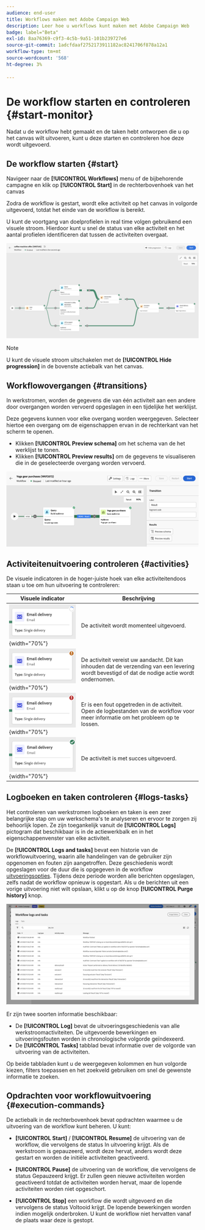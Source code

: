 ```yaml
---
audience: end-user
title: Workflows maken met Adobe Campaign Web
description: Leer hoe u workflows kunt maken met Adobe Campaign Web
badge: label="Beta"
exl-id: 8aa76369-c9f3-4c5b-9a51-101b239727e6
source-git-commit: 1adcfdaaf2752173911182ac8241706f878a12a1
workflow-type: tm+mt
source-wordcount: '568'
ht-degree: 3%

---
```


# De workflow starten en controleren {#start-monitor}

Nadat u de workflow hebt gemaakt en de taken hebt ontworpen die u op het canvas wilt uitvoeren, kunt u deze starten en controleren hoe deze wordt uitgevoerd.

## De workflow starten {#start}

Navigeer naar de **[!UICONTROL Workflows]** menu of de bijbehorende campagne en klik op **[!UICONTROL Start]** in de rechterbovenhoek van het canvas

Zodra de workflow is gestart, wordt elke activiteit op het canvas in volgorde uitgevoerd, totdat het einde van de workflow is bereikt.

U kunt de voortgang van doelprofielen in real time volgen gebruikend een visuele stroom. Hierdoor kunt u snel de status van elke activiteit en het aantal profielen identificeren dat tussen de activiteiten overgaat.

![](assets/workflow-execution.png)

>[!NOTE]
>
>U kunt de visuele stroom uitschakelen met de **[!UICONTROL Hide progression]** in de bovenste actiebalk van het canvas.

## Workflowovergangen {#transitions}

In werkstromen, worden de gegevens die van één activiteit aan een andere door overgangen worden vervoerd opgeslagen in een tijdelijke het werklijst.

Deze gegevens kunnen voor elke overgang worden weergegeven. Selecteer hiertoe een overgang om de eigenschappen ervan in de rechterkant van het scherm te openen.

* Klikken **[!UICONTROL Preview schema]** om het schema van de het werklijst te tonen.
* Klikken **[!UICONTROL Preview results]** om de gegevens te visualiseren die in de geselecteerde overgang worden vervoerd.

![](assets/transition.png)

## Activiteitenuitvoering controleren {#activities}

De visuele indicatoren in de hoger-juiste hoek van elke activiteitendoos staan u toe om hun uitvoering te controleren:

| Visuele indicator | Beschrijving |
|-----|------------|
| ![](assets/activity-status-pending.png){width="70%"} | De activiteit wordt momenteel uitgevoerd. |
| ![](assets/activity-status-orange.png){width="70%"} | De activiteit vereist uw aandacht. Dit kan inhouden dat de verzending van een levering wordt bevestigd of dat de nodige actie wordt ondernomen. |
| ![](assets/activity-status-red.png){width="70%"} | Er is een fout opgetreden in de activiteit. Open de logbestanden van de workflow voor meer informatie om het probleem op te lossen. |
| ![](assets/activity-status-green.png){width="70%"} | De activiteit is met succes uitgevoerd. |

## Logboeken en taken controleren {#logs-tasks}

Het controleren van werkstromen logboeken en taken is een zeer belangrijke stap om uw werkschema&#39;s te analyseren en ervoor te zorgen zij behoorlijk lopen. Ze zijn toegankelijk vanuit de **[!UICONTROL Logs]** pictogram dat beschikbaar is in de actiewerkbalk en in het eigenschappenvenster van elke activiteit.

De **[!UICONTROL Logs and tasks]** bevat een historie van de workflowuitvoering, waarin alle handelingen van de gebruiker zijn opgenomen en fouten zijn aangetroffen. Deze geschiedenis wordt opgeslagen voor de duur die is opgegeven in de workflow [uitvoeringsopties](workflow-settings.md). Tijdens deze periode worden alle berichten opgeslagen, zelfs nadat de workflow opnieuw is opgestart. Als u de berichten uit een vorige uitvoering niet wilt opslaan, klikt u op de knop **[!UICONTROL Purge history]** knop.

![](assets/workflow-logs.png)

Er zijn twee soorten informatie beschikbaar:

* De **[!UICONTROL Log]** bevat de uitvoeringsgeschiedenis van alle werkstroomactiviteiten. De uitgevoerde bewerkingen en uitvoeringsfouten worden in chronologische volgorde geïndexeerd.
* De **[!UICONTROL Tasks]** tabblad bevat informatie over de volgorde van uitvoering van de activiteiten.

Op beide tabbladen kunt u de weergegeven kolommen en hun volgorde kiezen, filters toepassen en het zoekveld gebruiken om snel de gewenste informatie te zoeken.

## Opdrachten voor workflowuitvoering {#execution-commands}

De actiebalk in de rechterbovenhoek bevat opdrachten waarmee u de uitvoering van de workflow kunt beheren. U kunt:

* **[!UICONTROL Start]** / **[!UICONTROL Resume]** de uitvoering van de workflow, die vervolgens de status In uitvoering krijgt. Als de werkstroom is gepauzeerd, wordt deze hervat, anders wordt deze gestart en worden de initiële activiteiten geactiveerd.

* **[!UICONTROL Pause]** de uitvoering van de workflow, die vervolgens de status Gepauzeerd krijgt. Er zullen geen nieuwe activiteiten worden geactiveerd totdat de activiteiten worden hervat, maar de lopende activiteiten worden niet opgeschort.

* **[!UICONTROL Stop]** een workflow die wordt uitgevoerd en die vervolgens de status Voltooid krijgt. De lopende bewerkingen worden indien mogelijk onderbroken. U kunt de workflow niet hervatten vanaf de plaats waar deze is gestopt.
